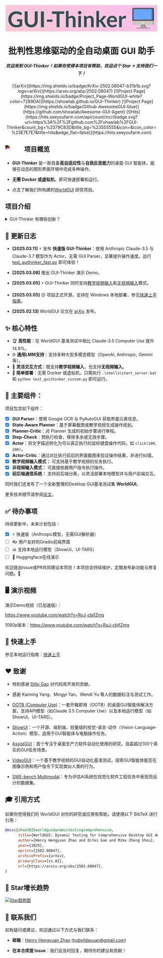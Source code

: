 

<div align="center">
  <img style="width: 500px" src="./assets/guithinker-logo.png">
  <h1 align="center">批判性思维驱动的全自动桌面 GUI 助手</h1>
</div>

<h5 align="center"> 
欢迎来到 GUI-Thinker！如果你觉得本项目有帮助，欢迎点个 Star ⭐ 支持我们一下！
</h5>

<div align="center" style="margin-bottom: 0">
[![arXiv](https://img.shields.io/badge/ArXiv-2502.08047-b31b1b.svg?logo=arXiv)](https://arxiv.org/abs/2502.08047)
[![Project Page](https://img.shields.io/badge/Project_Page-WorldGUI-white?color=7289DA)](https://showlab.github.io/GUI-Thinker)
[![Project Page](https://img.shields.io/badge/Github-AwesomeGUI-blue)](https://github.com/showlab/Awesome-GUI-Agent)
[![Hits](https://hits.seeyoufarm.com/api/count/incr/badge.svg?url=https%3A%2F%2Fgithub.com%2Fshowlab%2FGUI-Thinker&count_bg=%2379C83D&title_bg=%23555555&icon=&icon_color=%23E7E7E7&title=hits&edge_flat=false)](https://hits.seeyoufarm.com)
</div>

## <img src="/Users/kaiming/Workspace/Research/GUI-Thinker/assets/clickicon.png" alt="点击" style="height:25px; vertical-align:middle; filter: invert(1) brightness(2);"> 项目概览

- **GUI-Thinker** 是一款具备**高自适应性**与**自我反思能力**的桌面 GUI 智能体，能够在动态的图形界面环境中完成多种操作。

- **无需 Docker 或虚拟机**，即可快速部署和运行。

- 点击了解我们所构建的[WorldGUI](https://showlab.github.io/GUI-Thinker) 研究项目。

## 项目介绍

<details>
<summary>GUI-Thinker 有哪些创新？</summary>

<p align="center"><img src="./assets/sucessexample.jpg" alt="agent" style="width: 100%" /></p>

GUI-Thinker 在 GUI 自动化领域引入了**自反思机制**，我们对 GUI 自动化进行了系统性的研究，并构建了如下工作流程，其中包含三个关键的自反思模块：

1. **Planner-Critic**：对初始生成的操作规划进行自我审查和修正，减少错误。
2. **Step-Check**：在执行之前去除或修正冗余、不必要或无效的步骤。
3. **Actor-Critic**：执行后对状态进行评估并校正操作，以保证任务顺利完成。

### 技术细节

<p align="center"><img src="./assets/agentoverview.jpg" alt="agent" style="width: 80%" /></p>
<p align="center">GUI-Thinker 整体框架</p>

<p align="center"><img src="./assets/plannercritic_flow.png" alt="agent" style="width: 60%" /></p>
<p align="center">State-Aware Planner 和 Planner-Critic 模块</p>

<p align="center"><img src="./assets/stepcheck_flow.png" alt="agent" style="width: 60%" /></p>
<p align="center">Step-Check 模块</p>

<p align="center"><img src="./assets/actorcritic_flow.png" alt="agent" style="width: 60%" /></p>
<p align="center">Actor-Critic 模块</p>

### 与现有最先进的GUI智能体比较

<p align="center"><img src="./assets/com_barchart.png" alt="results" style="width: 80%" /></p>
<p align="center">在WorldGUI基准测试（元任务）中，各智能体性能对比。</p>

</details>

## 📢 更新日志

- **[2025.03.11]** ⚡ 发布 **快速版 GUI-Thinker**：使用 Anthropic Claude-3.5 与 Claude-3.7 模型作为 Actor，无需 GUI Parser，显著提升操作速度。运行 [test_guithinker_fast.py](./test_guithinker_fast.py) 即可体验！

- **[2025.03.08]** 推出 GUI-Thinker 演示 Demo。

- **[2025.03.05]** ⚡ GUI-Thinker 同时支持[教学视频输入](./Get%20Started.md#%E5%AF%BC%E5%85%A5%E6%95%99%E5%AD%A6%E8%A7%86%E9%A2%91)和[无视频输入](./Get%20Started.md#%E7%9B%B4%E6%8E%A5%E8%BE%93%E5%85%A5%E7%94%A8%E6%88%B7%E6%8C%87%E4%BB%A4)模式。

- **[2025.03.05]** 😊 项目正式开源，支持在 Windows 本地部署，参见[快速上手指南](./Get%20Started.md)。
- **[2025.02.13]** WorldGUI 论文在 [arXiv](https://arxiv.org/abs/2502.08047) 发布。

## ✨ 核心特性

- 🏆 **高性能**：在 WorldGUI 基准测试中相比 Claude-3.5 Computer Use 提升 14.9%。
- 🌐 **通用LMM支持**：支持多种大型多模态模型（OpenAI, Anthropic, Gemini等）。
- 🔀 **灵活交互方式**：既支持**教学视频输入**，也支持**无视频输入**。
- 🚀 **简单部署**：无需 Docker 或虚拟机，只需执行 `.\shells\start_server.bat` 和 `python test_guithinker_custom.py` 即可运行。

## 🤖 主要组件：

项目包含如下组件：

- [x] **GUI Parser**：使用 Google OCR 与 PyAutoGUI 获取界面元素信息。
- [x] **State-Aware Planner**：基于屏幕截图或教学视频生成操作规划。
- [x] **Planner-Critic**：对 Planner 生成的初始步骤进行审校。
- [x] **Step-Check**：预执行检查，移除多余或无效步骤。
- [x] **Actor**：将文字描述转化为可以真正执行的鼠标键盘操作代码，如 `click(100, 200)`。
- [x] **Actor-Critic**：通过对比执行前后的界面截图来验证操作结果，并进行纠错。
- [x] **教学视频输入模式：** 可支持基于教学视频的任务执行。
- [x] **非视频输入模式：** 可直接依据用户指令执行操作。
- [x] **前后端通信系统：** 支持前后端分离，以灵活部署本地模型并与用户前端交互。

同时我们还发布了一个全新整理的Desktop GUI基准测试集 **WorldGUI**。

更多技术细节请参阅[论文](https://arxiv.org/abs/2502.08047)。

## ✅ 待办事项

持续更新中，未来计划包括：

- [x] ⚡ 快速版（Anthropic模型，无需GUI解析器）
- [ ] 👓 用户友好的Gradio前端界面
- [ ] 📊 支持本地运行模型（ShowUI、UI-TARS）
- [ ] 🎨 Huggingface在线演示

欢迎提出Issue或PR共同建设本项目！本项目会持续维护，定期发布新功能与修复问题。🚀

## 🖥️ 演示视频

演示Demo视频（已加速版）：

https://www.youtube.com/watch?v=RoJ-cbjfZmg

1080p版本：https://www.youtube.com/watch?v=RoJ-cbjfZmg

## 🚀 快速上手

参见本地运行指南：[快速上手](./Get%20Started.md)

## ❤ 致谢

- 特别感谢 [Difei Gao](https://scholar.google.com/citations?user=No9OsocAAAAJ&hl=en) 对代码库开发的贡献。
- 感谢 Kaiming Yang、Mingyi Yan、Wendi Yu 等人的数据标注与测试工作。
- [OOTB (Computer Use)](https://github.com/showlab/computer_use_ootb?tab=readme-ov-file)：一套开箱即用（OOTB）的桌面GUI智能体解决方案，支持API模型（如Claude 3.5 Computer Use）以及本地运行模型（如ShowUI、UI-TARS）。
- [ShowUI](https://github.com/showlab/ShowUI)：一个开源、端到端、轻量级的视觉-语言-动作（Vision-Language-Action）模型，适用于GUI智能体与电脑操作任务。

- [AssistGUI](https://arxiv.org/pdf/2312.13108)：首个专注于桌面生产力软件自动化使用的研究，涵盖超过100个真实的GUI任务场景。

- [VideoGUI](https://github.com/showlab/videogui)：一个基于教学视频的GUI自动化基准测试，探索GUI智能体能否在图像示例和用户指令下实现类似人类的行为。

- [SWE-bench Multimodal](https://www.swebench.com/multimodal.html)：专为评估AI系统在视觉化软件工程任务中表现而设计的数据集。

## 🎓 引用方式

如果你觉得我们的 WorldGUI 对你的研究或应用有帮助，请使用以下 BibTeX 进行引用：

```bibtex
@misc{zhao2025worldguidynamictestingcomprehensive,
      title={WorldGUI: Dynamic Testing for Comprehensive Desktop GUI Automation}, 
      author={Henry Hengyuan Zhao and Difei Gao and Mike Zheng Shou},
      year={2025},
      eprint={2502.08047},
      archivePrefix={arXiv},
      primaryClass={cs.AI},
      url={https://arxiv.org/abs/2502.08047}, 
}
```

## 🌟 Star增长趋势

[![Star趋势图](https://api.star-history.com/svg?repos=showlab/GUI-Thinker&type=Date)](https://star-history.com/#showlab/GUI-Thinker&Date)

## **🔔 联系我们**

如有疑问或建议，欢迎通过以下方式与我们联系：

- **邮箱**：[Henry Hengyuan Zhao](https://zhaohengyuan1.github.io/) (hubylidayuan@gmail.com)

- **在本仓库提 Issue**：我们会及时回复，期待你的建议和贡献！